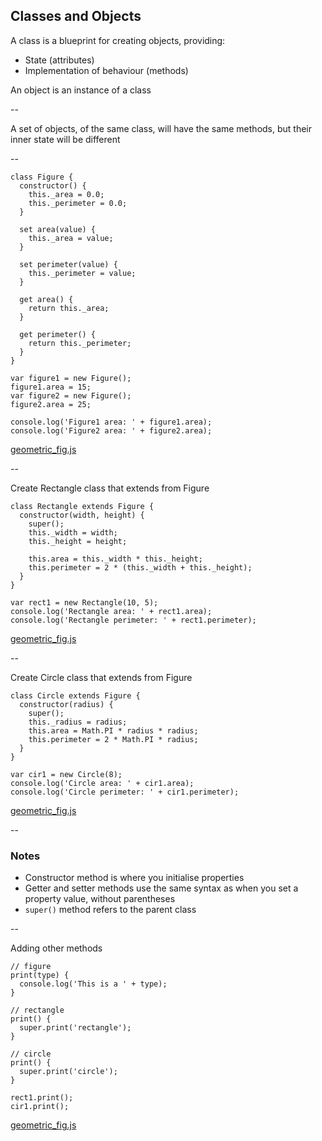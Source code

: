 ## Classes and Objects

A class is a blueprint for creating objects, providing:

* State (attributes)
* Implementation of behaviour (methods)

An object is an instance of a class

--

A set of objects, of the same class, will have the same methods, but their inner state will be different

--

```
class Figure {
  constructor() {
    this._area = 0.0;
    this._perimeter = 0.0;
  }

  set area(value) {
    this._area = value;
  }

  set perimeter(value) {
    this._perimeter = value;
  }

  get area() {
    return this._area;
  }

  get perimeter() {
    return this._perimeter;
  }
}

var figure1 = new Figure();
figure1.area = 15;
var figure2 = new Figure();
figure2.area = 25;

console.log('Figure1 area: ' + figure1.area);
console.log('Figure2 area: ' + figure2.area);
```

[geometric_fig.js](https://github.com/mariancross/javascript-tutorial/blob/c35347f8e48a6908950e8afdeb256174d3cf0e9b/geometric_fig.js)

--

Create Rectangle class that extends from Figure

```
class Rectangle extends Figure {
  constructor(width, height) {
    super();
    this._width = width;
    this._height = height;

    this.area = this._width * this._height;
    this.perimeter = 2 * (this._width + this._height);
  }
}

var rect1 = new Rectangle(10, 5);
console.log('Rectangle area: ' + rect1.area);
console.log('Rectangle perimeter: ' + rect1.perimeter);
```

[geometric_fig.js](https://github.com/mariancross/javascript-tutorial/blob/37c756b10a54caa02eb4eaa11cdfacd29361a3d5/geometric_fig.js)

--

Create Circle class that extends from Figure

```
class Circle extends Figure {
  constructor(radius) {
    super();
    this._radius = radius;
    this.area = Math.PI * radius * radius;
    this.perimeter = 2 * Math.PI * radius;
  }
}

var cir1 = new Circle(8);
console.log('Circle area: ' + cir1.area);
console.log('Circle perimeter: ' + cir1.perimeter);
```

[geometric_fig.js](https://github.com/mariancross/javascript-tutorial/blob/37c756b10a54caa02eb4eaa11cdfacd29361a3d5/geometric_fig.js)

--

### Notes

* Constructor method is where you initialise properties
* Getter and setter methods use the same syntax as when you set a property value, without parentheses
* `super()` method refers to the parent class

--

Adding other methods

```
// figure
print(type) {
  console.log('This is a ' + type);
}

// rectangle
print() {
  super.print('rectangle');
}

// circle
print() {
  super.print('circle');
}

rect1.print();
cir1.print();
```

[geometric_fig.js](https://github.com/mariancross/javascript-tutorial/blob/22997d58cb8df7a67296386a85fb4d7e2a03c48f/geometric_fig.js)
